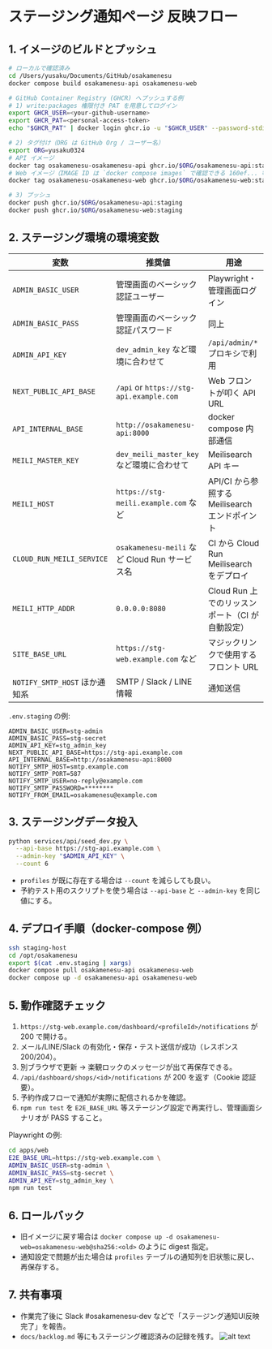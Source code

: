 # ステージング通知ページ 反映フロー

## 1. イメージのビルドとプッシュ

```bash
# ローカルで確認済み
cd /Users/yusaku/Documents/GitHub/osakamenesu
docker compose build osakamenesu-api osakamenesu-web

# GitHub Container Registry (GHCR) へプッシュする例
# 1) write:packages 権限付き PAT を用意してログイン
export GHCR_USER=<your-github-username>
export GHCR_PAT=<personal-access-token>
echo "$GHCR_PAT" | docker login ghcr.io -u "$GHCR_USER" --password-stdin

# 2) タグ付け（ORG は GitHub Org / ユーザー名）
export ORG=yusaku0324
# API イメージ
docker tag osakamenesu-osakamenesu-api ghcr.io/$ORG/osakamenesu-api:staging
# Web イメージ（IMAGE ID は `docker compose images` で確認できる 160ef... 等でも可）
docker tag osakamenesu-osakamenesu-web ghcr.io/$ORG/osakamenesu-web:staging

# 3) プッシュ
docker push ghcr.io/$ORG/osakamenesu-api:staging
docker push ghcr.io/$ORG/osakamenesu-web:staging
```

## 2. ステージング環境の環境変数

| 変数 | 推奨値 | 用途 |
| ---- | ------ | ---- |
| `ADMIN_BASIC_USER` | 管理画面のベーシック認証ユーザー | Playwright・管理画面ログイン |
| `ADMIN_BASIC_PASS` | 管理画面のベーシック認証パスワード | 同上 |
| `ADMIN_API_KEY` | `dev_admin_key` など環境に合わせて | `/api/admin/*` プロキシで利用 |
| `NEXT_PUBLIC_API_BASE` | `/api` or `https://stg-api.example.com` | Web フロントが叩く API URL |
| `API_INTERNAL_BASE` | `http://osakamenesu-api:8000` | docker compose 内部通信 |
| `MEILI_MASTER_KEY` | `dev_meili_master_key` など環境に合わせて | Meilisearch API キー |
| `MEILI_HOST` | `https://stg-meili.example.com` など | API/CI から参照する Meilisearch エンドポイント |
| `CLOUD_RUN_MEILI_SERVICE` | `osakamenesu-meili` など Cloud Run サービス名 | CI から Cloud Run Meilisearch をデプロイ |
| `MEILI_HTTP_ADDR` | `0.0.0.0:8080` | Cloud Run 上でのリッスンポート（CI が自動設定） |
| `SITE_BASE_URL` | `https://stg-web.example.com` など | マジックリンクで使用するフロント URL |
| `NOTIFY_SMTP_HOST` ほか通知系 | SMTP / Slack / LINE 情報 | 通知送信 |

`.env.staging` の例:

```
ADMIN_BASIC_USER=stg-admin
ADMIN_BASIC_PASS=stg-secret
ADMIN_API_KEY=stg_admin_key
NEXT_PUBLIC_API_BASE=https://stg-api.example.com
API_INTERNAL_BASE=http://osakamenesu-api:8000
NOTIFY_SMTP_HOST=smtp.example.com
NOTIFY_SMTP_PORT=587
NOTIFY_SMTP_USER=no-reply@example.com
NOTIFY_SMTP_PASSWORD=********
NOTIFY_FROM_EMAIL=osakamenesu@example.com
```

## 3. ステージングデータ投入

```bash
python services/api/seed_dev.py \
  --api-base https://stg-api.example.com \
  --admin-key "$ADMIN_API_KEY" \
  --count 6
```

- `profiles` が既に存在する場合は `--count` を減らしても良い。
- 予約テスト用のスクリプトを使う場合は `--api-base` と `--admin-key` を同じ値にする。

## 4. デプロイ手順（docker-compose 例）

```bash
ssh staging-host
cd /opt/osakamenesu
export $(cat .env.staging | xargs)
docker compose pull osakamenesu-api osakamenesu-web
docker compose up -d osakamenesu-api osakamenesu-web
```

## 5. 動作確認チェック

1. `https://stg-web.example.com/dashboard/<profileId>/notifications` が 200 で開ける。
2. メール/LINE/Slack の有効化・保存・テスト送信が成功（レスポンス 200/204）。
3. 別ブラウザで更新 → 楽観ロックのメッセージが出て再保存できる。
4. `/api/dashboard/shops/<id>/notifications` が 200 を返す（Cookie 認証要）。
5. 予約作成フローで通知が実際に配信されるかを確認。
6. `npm run test` を `E2E_BASE_URL` 等ステージング設定で再実行し、管理画面シナリオが PASS すること。

Playwright の例:

```bash
cd apps/web
E2E_BASE_URL=https://stg-web.example.com \
ADMIN_BASIC_USER=stg-admin \
ADMIN_BASIC_PASS=stg-secret \
ADMIN_API_KEY=stg_admin_key \
npm run test
```

## 6. ロールバック

- 旧イメージに戻す場合は `docker compose up -d osakamenesu-web=osakamenesu-web@sha256:<old>` のように digest 指定。
- 通知設定で問題が出た場合は `profiles` テーブルの通知列を旧状態に戻し、再保存する。

## 7. 共有事項

- 作業完了後に Slack #osakamenesu-dev などで「ステージング通知UI反映完了」を報告。
- `docs/backlog.md` 等にもステージング確認済みの記録を残す。
![alt text](image.png)
